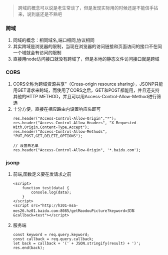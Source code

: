 >跨域的概念可以说是老生常谈了，但是发现实际用的时候还是不能信手拈来，说到底还是不熟吧

### 跨域
1. 同域的概念：相同域名,端口相同,协议相同
1. 其实跨域是浏览器的限制，当现在浏览器的访问链接和页面访问的接口不在同一个域就会有访问的限制
1. 直接用node访问接口就没有跨域了，但是本地的静态文件访问接口就是跨域

### CORS
1. CORS全称为跨域资源共享”（Cross-origin resource sharing），JSONP只能用GET请求来跨域，而使用了CORS之后，GET和POST都能用，并且还支持其他的HTTP METHOD，并且可以用Access-Control-Allow-Method进行筛选
1. 十分方便，直接在相应路由内设置响应头即可
    ```
    res.header("Access-Control-Allow-Origin","*");
    res.header("Access-Control-Allow-Headers", "X-Requested-With,Origin,Content-Type,Accept");  
    res.header("Access-Control-Allow-Methods", "PUT,POST,GET,DELETE,OPTIONS");  

    // 设置白名单
    res.header("Access-Control-Allow-Origin", '*.baidu.com');
    ```

### jsonp
1. 前端,函数定义要在发请求之前
    ```
    <script>
        function test(data) {
            console.log(data);
        }
    </script>
    <script src="http://hz01-msa-mes26.hz01.baidu.com:8085/getMaodouPicture?keyword=买车&callback=test"></script>
    ```
1. 服务端
    ```
    const keyword = req.query.keyword;
    const callback = req.query.callback;
    let back = callback + '(' + JSON.stringify(result) + ')';
    res.end(back);
    ```